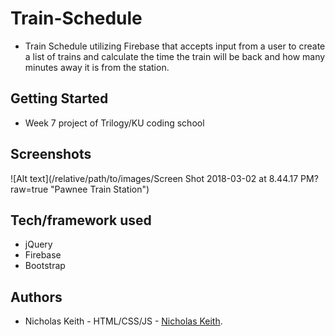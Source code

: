 # Train-Schedule
- Train Schedule utilizing Firebase that accepts input from a user to create a list of trains and calculate the time the train will be back and how many minutes away it is from the station.

## Getting Started
- Week 7 project of Trilogy/KU coding school

## Screenshots

![Alt text](/relative/path/to/images/Screen Shot 2018-03-02 at 8.44.17 PM?raw=true "Pawnee Train Station")

## Tech/framework used
- jQuery
- Firebase
- Bootstrap

## Authors
- Nicholas Keith - HTML/CSS/JS - [Nicholas Keith](https://github.com/RalphWiley).
